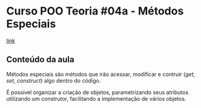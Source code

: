 # Curso POO Teoria #04a - Métodos Especiais

[link](https://www.youtube.com/watch?v=g2x9oyBFSco&list=PLHz_AreHm4dkqe2aR0tQK74m8SFe-aGsY&index=8)


## Conteúdo da aula


Métodos especiais são métodos que irão acessar, modificar e contruir (*get, set, construct*) algo dentro do código.

É possível organizar a criação de objetos, parametrizando seus atributos utilizando um construtor, facilitando a implementação de vários objetos.